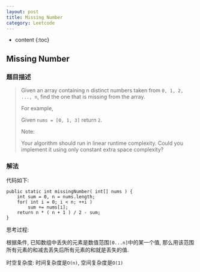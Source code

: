```yaml
---
layout: post
title: Missing Number
category: Leetcode
---
```


* content
{:toc}

## Missing Number

### 题目描述

> Given an array containing n distinct numbers taken from `0, 1, 2, ..., n`, find the one that is missing from the array.
> 
> For example,
> 
> Given `nums = [0, 1, 3]` return `2`.
> 
> Note:
> 
> Your algorithm should run in linear runtime complexity. Could you implement it using only constant extra space complexity?


### 解法

代码如下:

    public static int missingNumber( int[] nums ) {
        int sum = 0, n = nums.length;
        for( int i = 0; i < n; ++i )
            sum += nums[i];
        return n * ( n + 1 ) / 2 - sum;
    }

思考过程: 

根据条件, 已知数组中丢失的元素是数值范围`[0...n]`中的某一个值, 那么用该范围所有元素的和减去丢失后所有元素的和就是丢失的值.

时空复杂度: 时间复杂度是`O(n)`, 空间复杂度是`O(1)`